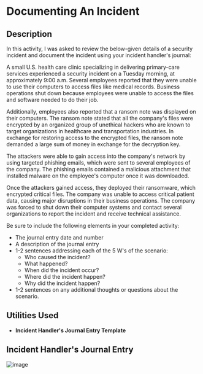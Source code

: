 <h1>Documenting An Incident</h1>

<h2>Description</h2>

In this activity, I was asked to review the below-given details of a security incident and document the incident using your incident handler's journal:

A small U.S. health care clinic specializing in delivering primary-care services experienced a security incident on a Tuesday morning, at approximately 9:00 a.m. Several employees reported that they were unable to use their computers to access files like medical records. Business operations shut down because employees were unable to access the files and software needed to do their job.

Additionally, employees also reported that a ransom note was displayed on their computers. The ransom note stated that all the company's files were encrypted by an organized group of unethical hackers who are known to target organizations in healthcare and transportation industries. In exchange for restoring access to the encrypted files, the ransom note demanded a large sum of money in exchange for the decryption key. 

The attackers were able to gain access into the company's network by using targeted phishing emails, which were sent to several employees of the company. The phishing emails contained a malicious attachment that installed malware on the employee's computer once it was downloaded.

Once the attackers gained access, they deployed their ransomware, which encrypted critical files. The company was unable to access critical patient data, causing major disruptions in their business operations. The company was forced to shut down their computer systems and contact several organizations to report the incident and receive technical assistance.

Be sure to include the following elements in your completed activity: 
- The journal entry date and number
- A description of the journal entry
- 1-2 sentences addressing each of the 5 W's of the scenario:
  - Who caused the incident?
  - What happened?
  - When did the incident occur?
  - Where did the incident happen?
  - Why did the incident happen?
- 1-2 sentences on any additional thoughts or questions about the scenario.

<h2>Utilities Used</h2>

- <b>Incident Handler's Journal Entry Template</b> 

<h2>Incident Handler's Journal Entry</h2>

<p align="center">
 
  ![image](https://github.com/EdwardCyberSec/Documenting-an-incident/assets/160364234/931b6ce7-34fa-4e52-a6e3-fadb0264edb1)
</p>
